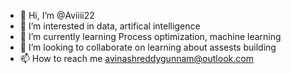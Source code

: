 - 👋 Hi, I’m @Aviiii22
- 👀 I’m interested in data, artifical intelligence
- 🌱 I’m currently learning Process optimization, machine learning 
- 💞️ I’m looking to collaborate on learning about assests building
- 📫 How to reach me avinashreddygunnam@outlook.com

<!---
Aviiii22/Aviiii22 is a ✨ special ✨ repository because its `README.md` (this file) appears on your GitHub profile.
You can click the Preview link to take a look at your changes.
--->
